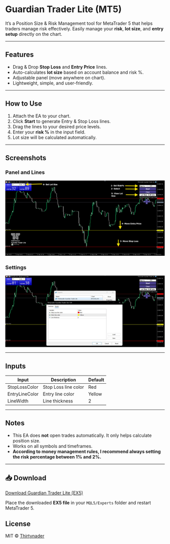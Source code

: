 # Guardian Trader Lite (MT5)

It’s a Position Size & Risk Management tool for MetaTrader 5 that helps traders manage risk effectively. 
Easily manage your **risk**, **lot size**, and **entry setup** directly on the chart.

---

## Features
-  Drag & Drop **Stop Loss** and **Entry Price** lines.
-  Auto-calculates **lot size** based on account balance and risk %.
-  Adjustable panel (move anywhere on chart).
-  Lightweight, simple, and user-friendly.

---

## How to Use
1. Attach the EA to your chart.
2. Click **Start** to generate Entry & Stop Loss lines.
3. Drag the lines to your desired price levels.
4. Enter your **risk %** in the input field.
5. Lot size will be calculated automatically.

---

## Screenshots

### Panel and Lines
![Guardian Trade Lite Screenshot 1](Screenshot-GT3.jpg)

### Settings
![Guardian Trade Lite Screenshot 2](Screenshot-GT4.jpg)

---

## Inputs
| Input              | Description              | Default |
|--------------------|--------------------------|---------|
| StopLossColor      | Stop Loss line color     | Red     |
| EntryLineColor     | Entry line color         | Yellow  |
| LineWidth          | Line thickness           | 2       |

---

## Notes
- This EA does **not** open trades automatically. It only helps calculate position size.
- Works on all symbols and timeframes.
- **According to money management rules, I recommend always setting the risk percentage between 1% and 2%.**

---

## 📥 Download

[Download Guardian Trader Lite (EX5)](https://github.com/Thirtynader/Guardian-Trader-Lite-MT5/releases/download/1.00/Thirtynader-Guardian.Trader.Lite.ex5)

Place the downloaded **EX5 file** in your `MQL5/Experts` folder and restart MetaTrader 5.


## License
MIT © [Thirtynader](https://github.com/Thirtynader)

